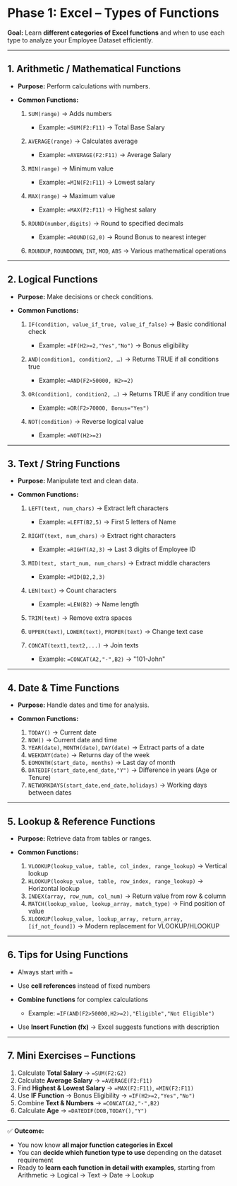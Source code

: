 # **Phase 1: Excel – Types of Functions**

**Goal:** Learn **different categories of Excel functions** and when to use each type to analyze your Employee Dataset efficiently.

---

## **1. Arithmetic / Mathematical Functions**

* **Purpose:** Perform calculations with numbers.
* **Common Functions:**

  1. `SUM(range)` → Adds numbers

     * Example: `=SUM(F2:F11)` → Total Base Salary
  2. `AVERAGE(range)` → Calculates average

     * Example: `=AVERAGE(F2:F11)` → Average Salary
  3. `MIN(range)` → Minimum value

     * Example: `=MIN(F2:F11)` → Lowest salary
  4. `MAX(range)` → Maximum value

     * Example: `=MAX(F2:F11)` → Highest salary
  5. `ROUND(number,digits)` → Round to specified decimals

     * Example: `=ROUND(G2,0)` → Round Bonus to nearest integer
  6. `ROUNDUP`, `ROUNDDOWN`, `INT`, `MOD`, `ABS` → Various mathematical operations

---

## **2. Logical Functions**

* **Purpose:** Make decisions or check conditions.
* **Common Functions:**

  1. `IF(condition, value_if_true, value_if_false)` → Basic conditional check

     * Example: `=IF(H2>=2,"Yes","No")` → Bonus eligibility
  2. `AND(condition1, condition2, …)` → Returns TRUE if all conditions true

     * Example: `=AND(F2>50000, H2>=2)`
  3. `OR(condition1, condition2, …)` → Returns TRUE if any condition true

     * Example: `=OR(F2>70000, Bonus="Yes")`
  4. `NOT(condition)` → Reverse logical value

     * Example: `=NOT(H2>=2)`

---

## **3. Text / String Functions**

* **Purpose:** Manipulate text and clean data.
* **Common Functions:**

  1. `LEFT(text, num_chars)` → Extract left characters

     * Example: `=LEFT(B2,5)` → First 5 letters of Name
  2. `RIGHT(text, num_chars)` → Extract right characters

     * Example: `=RIGHT(A2,3)` → Last 3 digits of Employee ID
  3. `MID(text, start_num, num_chars)` → Extract middle characters

     * Example: `=MID(B2,2,3)`
  4. `LEN(text)` → Count characters

     * Example: `=LEN(B2)` → Name length
  5. `TRIM(text)` → Remove extra spaces
  6. `UPPER(text)`, `LOWER(text)`, `PROPER(text)` → Change text case
  7. `CONCAT(text1,text2,...)` → Join texts

     * Example: `=CONCAT(A2,"-",B2)` → "101-John"

---

## **4. Date & Time Functions**

* **Purpose:** Handle dates and time for analysis.
* **Common Functions:**

  1. `TODAY()` → Current date
  2. `NOW()` → Current date and time
  3. `YEAR(date)`, `MONTH(date)`, `DAY(date)` → Extract parts of a date
  4. `WEEKDAY(date)` → Returns day of the week
  5. `EOMONTH(start_date, months)` → Last day of month
  6. `DATEDIF(start_date,end_date,"Y")` → Difference in years (Age or Tenure)
  7. `NETWORKDAYS(start_date,end_date,holidays)` → Working days between dates

---

## **5. Lookup & Reference Functions**

* **Purpose:** Retrieve data from tables or ranges.
* **Common Functions:**

  1. `VLOOKUP(lookup_value, table, col_index, range_lookup)` → Vertical lookup
  2. `HLOOKUP(lookup_value, table, row_index, range_lookup)` → Horizontal lookup
  3. `INDEX(array, row_num, col_num)` → Return value from row & column
  4. `MATCH(lookup_value, lookup_array, match_type)` → Find position of value
  5. `XLOOKUP(lookup_value, lookup_array, return_array, [if_not_found])` → Modern replacement for VLOOKUP/HLOOKUP

---

## **6. Tips for Using Functions**

* Always start with `=`
* Use **cell references** instead of fixed numbers
* **Combine functions** for complex calculations

  * Example: `=IF(AND(F2>50000,H2>=2),"Eligible","Not Eligible")`
* Use **Insert Function (fx)** → Excel suggests functions with description

---

## **7. Mini Exercises – Functions**

1. Calculate **Total Salary** → `=SUM(F2:G2)`
2. Calculate **Average Salary** → `=AVERAGE(F2:F11)`
3. Find **Highest & Lowest Salary** → `=MAX(F2:F11)`, `=MIN(F2:F11)`
4. Use **IF Function** → Bonus Eligibility → `=IF(H2>=2,"Yes","No")`
5. Combine **Text & Numbers** → `=CONCAT(A2,"-",B2)`
6. Calculate **Age** → `=DATEDIF(DOB,TODAY(),"Y")`

---

✅ **Outcome:**

* You now know **all major function categories in Excel**
* You can **decide which function type to use** depending on the dataset requirement
* Ready to **learn each function in detail with examples**, starting from Arithmetic → Logical → Text → Date → Lookup
